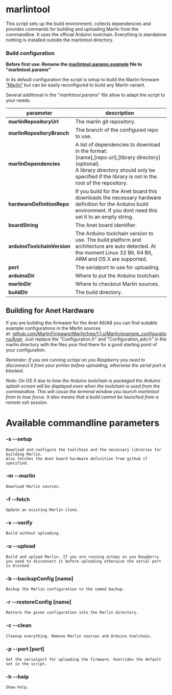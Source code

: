 # marlintool

This script sets up the build environment, collects dependencies and provides commands for building and uploading Marlin from the commandline. It uses the official Arduino toolchain. Everything is standalone nothing is installed outside the marlintool directory.

### Build configuration

**Before first use: Rename the [marlintool.params.example](marlintool.params.example) file to "marlintool.params"**

In its default configuration the script is setup to build the Marlin firmware [“Marlin”](https://github.com/MarlinFirmware/Marlin) but can be easily reconfigured to build any Marlin variant.

Several additional in the "*marlintool.params*" file allow to adapt the script to your needs.

| parameter	                  | description  |
| --------------------------- | ------------ |
| **marlinRepositoryUrl**     | The marlin git repository. |
| **marlinRepositoryBranch**  | The branch of the configured repo to use. |
| **marlinDependencies**      | A list of dependencies to download in the format:<br> [name],[repo url],\[library directory](optional).<br>A library directory should only be specified if the library is not in the root of the repository. |
| **hardwareDefinitionRepo**  | If you build for the Anet board this downloads the necessary hardware definition for the Arduino build environment. If you dont need this set it to an empty string. |
| **boardString**             | The Anet board identifier. |
| **arduinoToolchainVersion** | The Arduino toolchain version to use. The build platform and architecture are auto detected. At the moment Linux 32 Bit, 64 Bit, ARM and OS X are supported. |
| **port**                    | The serialport to use for uploading. |
| **arduinoDir**              | Where to put the Arduino toolchain. |
| **marlinDir**               | Where to checkout Marlin sources.
| **buildDir**                | The build directory. |




## Building for Anet Hardware

If you are building the firmware for the Anet A6/A8 you can find suitable example configurations in the Marlin sources at: [github.com/MarlinFirmware/Marlin/tree/1.1.x/Marlin/example_configurations/Anet](https://github.com/MarlinFirmware/Marlin/tree/1.1.x/Marlin/example_configurations/Anet). Just replace the "Configuration.h" and "Configuration_adv.h" in the marlin directory with the files your find there for a good starting point of your configuration.


*Reminder: If you are running octopi on you Raspberry you need to disconnect it from your printer before uploading, otherwise the serial port is blocked.*

*Note: On OS X due to how the Arduino toolchain is packaged the Arduino splash screen will be displayed even when the toolchain is used from the commandline. This will cause the terminal window you launch marlintool from to lose focus. It also means that a build cannot be launched from a remote ssh session.*


Available commandline parameters
=======================

### -s --setup

	Download and configure the toolchain and the necessary libraries for building Marlin.
	Also fetches the Anet board hardware definition from github if specified.

### -m --marlin

	Download Marlin sources.

### -f  --fetch
	Update an existing Marlin clone.

### -v --verify

	Build without uploading.

### -u --upload

	Build and upload Marlin. If you are running octopi on you Raspberry
	you need to disconnect it before uploading otherwise the serial port is blocked.

### -b --backupConfig [name]

	Backup the Marlin configuration to the named backup.


### -r --restoreConfig [name]

	Restore the given configuration into the Marlin directory.

### -c --clean

	Cleanup everything. Remove Marlin sources and Arduino toolchain.

### -p --port [port]

	Set the serialport for uploading the firmware. Overrides the default set in the script.

### -h --help

	Show help.

